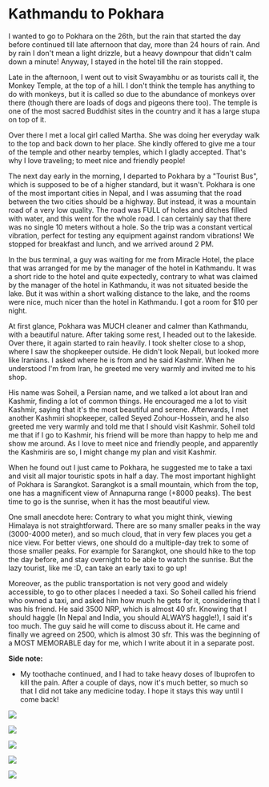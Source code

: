 # Kathmandu to Pokhara

I wanted to go to Pokhara on the 26th, but the rain that started the day before continued till late afternoon that day, more than 24 hours of rain. And by rain I don't mean a light drizzle, but a heavy downpour that didn't calm down a minute! Anyway, I stayed in the hotel till the rain stopped. 

Late in the afternoon, I went out to visit Swayambhu or as tourists call it, the Monkey Temple, at the top of a hill. I don't think the temple has anything to do with monkeys, but it is called so due to the abundance of monkeys over there (though there are loads of dogs and pigeons there too). The temple is one of the most sacred Buddhist sites in the country and it has a large stupa on top of it.

Over there I met a local girl called Martha. She was doing her everyday walk to the top and back down to her place. She kindly offered to give me a tour of the temple and other nearby temples, which I gladly accepted. That's why I love traveling; to meet nice and friendly people!

The next day early in the morning, I departed to Pokhara by a "Tourist Bus", which is supposed to be of a higher standard, but it wasn't. Pokhara is one of the most important cities in Nepal, and I was assuming that the road between the two cities should be a highway. But instead, it was a mountain road of a very low quality. The road was FULL of holes and ditches filled with water, and this went for the whole road. I can certainly say that there was no single 10 meters without a hole. So the trip was a constant vertical vibration, perfect for testing any equipment against random vibrations! We stopped for breakfast and lunch, and we arrived around 2 PM.

In the bus terminal, a guy was waiting for me from Miracle Hotel, the place that was arranged for me by the manager of the hotel in Kathmandu. It was a short ride to the hotel and quite expectedly, contrary to what was claimed by the manager of the hotel in Kathmandu, it was not situated beside the lake. But it was within a short walking distance to the lake, and the rooms were nice, much nicer than the hotel in Kathmandu. I got a room for $10 per night.

At first glance, Pokhara was MUCH cleaner and calmer than Kathmandu, with a beautiful nature. After taking some rest, I headed out to the lakeside. Over there, it again started to rain heavily. I took shelter close to a shop, where I saw the shopkeeper outside. He didn't look Nepali, but looked more like Iranians. I asked where he is from and he said Kashmir. When he understood I'm from Iran, he greeted me very warmly and invited me to his shop.

His name was Soheil, a Persian name, and we talked a lot about Iran and Kashmir, finding a lot of common things. He encouraged me a lot to visit Kashmir, saying that it's the most beautiful and serene. Afterwards, I met another Kashmiri shopkeeper, called Seyed Zohour-Hossein, and he also greeted me very warmly and told me that I should visit Kashmir. Soheil told me that if I go to Kashmir, his friend will be more than happy to help me and show me around. As I love to meet nice and friendly people, and apparently the Kashmiris are so, I might change my plan and visit Kashmir.

When he found out I just came to Pokhara, he suggested me to take a taxi and visit all major touristic spots in half a day. The most important highlight of Pokhara is Sarangkot. Sarangkot is a small mountain, which from the top, one has a magnificent view of Annapurna range (+8000 peaks). The best time to go is the sunrise, when it has the most beautiful view.

One small anecdote here: Contrary to what you might think, viewing Himalaya is not straightforward. There are so many smaller peaks in the way (3000-4000 meter), and so much cloud, that in very few places you get a nice view. For better views, one should do a multiple-day trek to some of those smaller peaks. For example for Sarangkot, one should hike to the top the day before, and stay overnight to be able to watch the sunrise. But the lazy tourist, like me :D, can take an early taxi to go up!

Moreover, as the public transportation is not very good and widely accessible, to go to other places I needed a taxi. So Soheil called his friend who owned a taxi, and asked him how much he gets for it, considering that I was his friend. He said 3500 NRP, which is almost 40 sfr. Knowing that I should haggle (In Nepal and India, you should ALWAYS haggle!), I said it's too much. The guy said he will come to discuss about it. He came and finally we agreed on 2500, which is almost 30 sfr. This was the beginning of a MOST MEMORABLE day for me, which I write about it in a separate post.

**Side note:**
- My toothache continued, and I had to take heavy doses of Ibuprofen to kill the pain. After a couple of days, now it's much better, so much so that I did not take any medicine today. I hope it stays this way until I come back!


![](https://blogger.googleusercontent.com/img/b/R29vZ2xl/AVvXsEiYSzIh_lVsOF8uWt_I_VOWwXj5PnymgCZVG8HJPZ7zVlrbbesevthiK1eA2LqNAvIjPlZIHKVh5w1VrIm1Mq6PWyA_CAVA7nhZSN21_GwyscuPuhJnXO870VG3h17bhm0uelnn-yZfRNAm/s0/photo+1-788167.JPG)

![](https://blogger.googleusercontent.com/img/b/R29vZ2xl/AVvXsEgrJX5FV3kThIoGBif03zOPml8ccUdNyYhmp3mQOuyfHXF_2KivBgCTSajeH9ZTbD4GT-iOtbVWOTM7MjO_pIvycRUmDADYJmF39oyN-nBKbfYSjwPXBqCNPw3QRJaAlFWBHJdoLXB5nzbj/s0/photo+2-790356.JPG)

![](https://blogger.googleusercontent.com/img/b/R29vZ2xl/AVvXsEizqBQArc_NDBpABnBoJF3lZjrLfcqOLn10KCUV6YBZKJgs6-D2mT3Pv7JshFYfAZjkpqT_AhuOldBIG0HxDgwkBi-cZXJNncogx4rQCPitpavQSsnwvkoh1TZTFv37PR2S7r0xe7Kiz9Dt/s0/photo+3-791975.JPG)

![](https://blogger.googleusercontent.com/img/b/R29vZ2xl/AVvXsEgy1Kn86iUdagJYygN6xkv5eTHMDSwgW-ZguKi_E-JayUbfW0W46b8VDhUIF7eJLBJSYisD8yq-4QiOSS5YPbQuy9EfoA_uuyYNk66X1MzyPvE6sPRbWN2-9o-N_DA2XEVR17k3WQMJoKD4/s0/photo+4-793508.JPG)

![](https://blogger.googleusercontent.com/img/b/R29vZ2xl/AVvXsEiKEt-haFLg76E5t6qisOxtdccmTSNbiHBUkJ4kGaYPTbBKyBXqaPu4YMV2ebuPtgiypfqKRVHEetG_a05QhQEUMHk2ehsxscx_ThAgTCBd_tqgZCWFU51jtW9YYeuP73FDCRiMuF-gtYzj/s0/photo+5-795346.JPG)